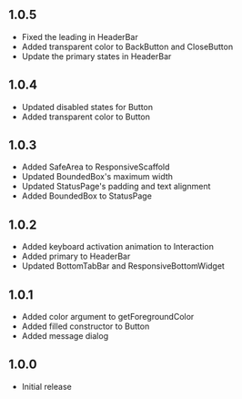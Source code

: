 ## 1.0.5

- Fixed the leading in HeaderBar
- Added transparent color to BackButton and CloseButton
- Update the primary states in HeaderBar

## 1.0.4

- Updated disabled states for Button
- Added transparent color to Button

## 1.0.3

- Added SafeArea to ResponsiveScaffold
- Updated BoundedBox's maximum width
- Updated StatusPage's padding and text alignment
- Added BoundedBox to StatusPage

## 1.0.2

- Added keyboard activation animation to Interaction
- Added primary to HeaderBar
- Updated BottomTabBar and ResponsiveBottomWidget

## 1.0.1

- Added color argument to getForegroundColor
- Added filled constructor to Button
- Added message dialog

## 1.0.0

- Initial release
